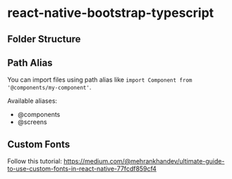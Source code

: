 # react-native-bootstrap-typescript

## Folder Structure


## Path Alias
You can import files using path alias like
```import Component from '@components/my-component'```.

Available aliases:
- @components
- @screens



## Custom Fonts
Follow this tutorial: https://medium.com/@mehrankhandev/ultimate-guide-to-use-custom-fonts-in-react-native-77fcdf859cf4

